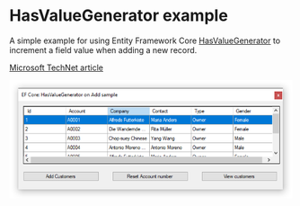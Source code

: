 # HasValueGenerator example

A simple example for using Entity Framework Core [HasValueGenerator](https://docs.microsoft.com/en-us/dotnet/api/microsoft.entityframeworkcore.metadata.builders.propertybuilder-1.hasvaluegenerator?view=efcore-3.1) to increment a field value when adding a new record.

[Microsoft TechNet article](https://social.technet.microsoft.com/wiki/contents/articles/53858.entity-framework-core-hasvaluegenerator-c.aspx)

![screenshot](assets/HasValueGenerator1.png)


